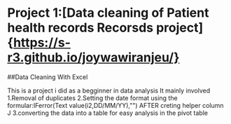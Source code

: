 # Project 1:[Data cleaning of Patient health records Recorsds project]{https://s-r3.github.io/joywawiranjeu/}
##Data Cleaning With Excel

This is a project i did as a begginner in data analysis
It mainly involved
1.Removal of duplicates
2.Setting the date format  using the formular:IFerror(Text value(i2,DD/MM/YY),"") AFTER creting helper column J
3.converting the data into a table for easy analysis in the pivot  table
